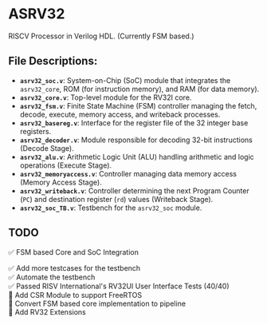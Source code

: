 # ASRV32
RISCV Processor in Verilog HDL. (Currently FSM based.)

## File Descriptions:

- **`asrv32_soc.v`**: System-on-Chip (SoC) module that integrates the `asrv32_core`, ROM (for instruction memory), and RAM (for data memory).
- **`asrv32_core.v`**: Top-level module for the RV32I core.
- **`asrv32_fsm.v`**: Finite State Machine (FSM) controller managing the fetch, decode, execute, memory access, and writeback processes.
- **`asrv32_basereg.v`**: Interface for the register file of the 32 integer base registers.
- **`asrv32_decoder.v`**: Module responsible for decoding 32-bit instructions (Decode Stage).
- **`asrv32_alu.v`**: Arithmetic Logic Unit (ALU) handling arithmetic and logic operations (Execute Stage).
- **`asrv32_memoryaccess.v`**: Controller managing data memory access (Memory Access Stage).
- **`asrv32_writeback.v`**: Controller determining the next Program Counter (`PC`) and destination register (`rd`) values (Writeback Stage).
- **`asrv32_soc_TB.v`**: Testbench for the `asrv32_soc` module.

## TODO

:white_check_mark: FSM based Core and SoC Integration

:white_check_mark: Add more testcases for the testbench    
:white_check_mark: Automate the testbench   
:white_check_mark: Passed RISV International's RV32UI User Interface Tests (40/40)   
:black_square_button: Add CSR Module to support FreeRTOS  
:black_square_button: Convert FSM based core implementation to pipeline     
:black_square_button: Add RV32 Extensions